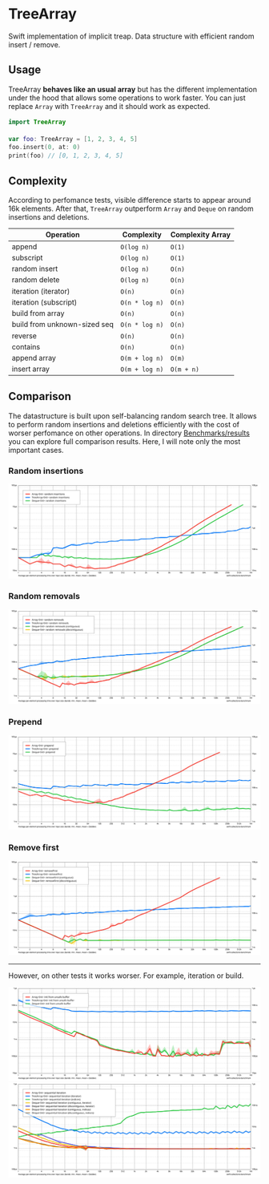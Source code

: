 # TreeArray

Swift implementation of implicit treap. Data structure with efficient random insert / remove.

## Usage

TreeArray **behaves like an usual array** but has the different implementation under the hood that allows some operations to work faster. You can just replace `Array` with `TreeArray` and it should work as expected.

```swift
import TreeArray

var foo: TreeArray = [1, 2, 3, 4, 5]
foo.insert(0, at: 0)
print(foo) // [0, 1, 2, 3, 4, 5]
```

## Complexity

According to perfomance tests, visible difference starts to appear around 16k elements. After that, `TreeArray` outperform `Array` and `Deque` on random insertions and deletions.

| **Operation**                | **Complexity** | **Complexity Array** |
|------------------------------|----------------|----------------------|
| append                       | `O(log n)`     | `O(1)`               |
| subscript                    | `O(log n)`     | `O(1)`               |
| random insert                | `O(log n)`     | `O(n)`               |
| random delete                | `O(log n)`     | `O(n)`               |
| iteration (iterator)         | `O(n)`         | `O(n)`               |
| iteration (subscript)        | `O(n * log n)` | `O(n)`               |
| build from array             | `O(n)`         | `O(n)`               |
| build from unknown-sized seq | `O(n * log n)` | `O(n)`               |
| reverse                      | `O(n)`         | `O(n)`               |
| contains                     | `O(n)`         | `O(n)`               |
| append array                 | `O(m + log n)` | `O(m)`               |
| insert array                 | `O(m + log n)` | `O(m + n)`           |

## Comparison

The datastructure is built upon self-balancing random search tree. It allows to perform random insertions and deletions efficiently with the cost of worser perfomance on other operations. In directory [Benchmarks/results](Benchmarks/results) you can explore full comparison results. Here, I will note only the most important cases.

### Random insertions
![](Benchmarks/results/Results/17%20random%20insertions.svg)

### Random removals

![](Benchmarks/results/Results/21%20random%20removals.svg)

### Prepend

![](Benchmarks/results/Results/13%20prepend.svg)

### Remove first

![](Benchmarks/results/Results/20%20removeFirst.svg)

<hr>

However, on other tests it works worser. For example, iteration or build.

![](Benchmarks/results/Results/02%20init%20from%20unsafe%20buffer.svg)
![](Benchmarks/results/Results/03%20sequential%20iteration.svg)
